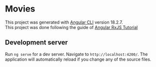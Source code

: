 # Movies

This project was generated with [Angular CLI](https://github.com/angular/angular-cli) version 18.2.7. <br>
This project was done following the guide of [Angular RxJS Tutorial](https://www.youtube.com/watch?v=H4tKnc2Cdmg)
## Development server

Run `ng serve` for a dev server. Navigate to `http://localhost:4200/`. The application will automatically reload if you change any of the source files.
